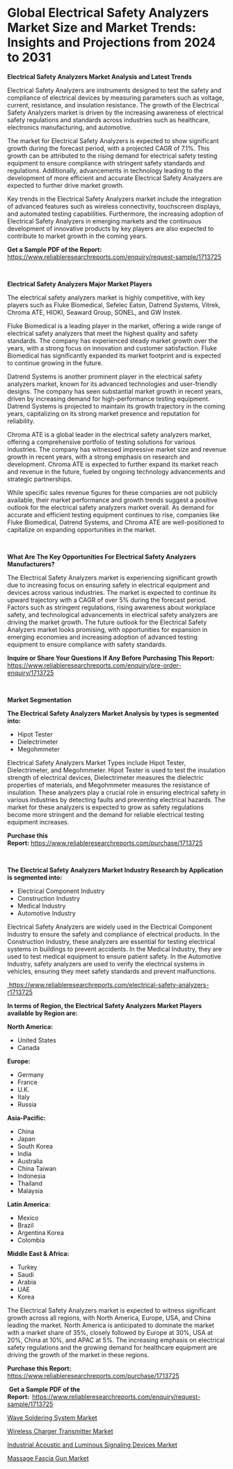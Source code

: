 <p><h1>Global Electrical Safety Analyzers Market Size and Market Trends: Insights and Projections from 2024 to 2031</h1></p><p><strong>Electrical Safety Analyzers Market Analysis and Latest Trends</strong></p>
<p><p>Electrical Safety Analyzers are instruments designed to test the safety and compliance of electrical devices by measuring parameters such as voltage, current, resistance, and insulation resistance. The growth of the Electrical Safety Analyzers market is driven by the increasing awareness of electrical safety regulations and standards across industries such as healthcare, electronics manufacturing, and automotive.</p><p>The market for Electrical Safety Analyzers is expected to show significant growth during the forecast period, with a projected CAGR of 7.1%. This growth can be attributed to the rising demand for electrical safety testing equipment to ensure compliance with stringent safety standards and regulations. Additionally, advancements in technology leading to the development of more efficient and accurate Electrical Safety Analyzers are expected to further drive market growth.</p><p>Key trends in the Electrical Safety Analyzers market include the integration of advanced features such as wireless connectivity, touchscreen displays, and automated testing capabilities. Furthermore, the increasing adoption of Electrical Safety Analyzers in emerging markets and the continuous development of innovative products by key players are also expected to contribute to market growth in the coming years.</p></p>
<p><strong>Get a Sample PDF of the Report:&nbsp;</strong> <a href="https://www.reliableresearchreports.com/enquiry/request-sample/1713725">https://www.reliableresearchreports.com/enquiry/request-sample/1713725</a></p>
<p>&nbsp;</p>
<p><strong>Electrical Safety Analyzers Major Market Players</strong></p>
<p><p>The electrical safety analyzers market is highly competitive, with key players such as Fluke Biomedical, Sefelec Eaton, Datrend Systems, Vitrek, Chroma ATE, HIOKI, Seaward Group, SONEL, and GW Instek. </p><p>Fluke Biomedical is a leading player in the market, offering a wide range of electrical safety analyzers that meet the highest quality and safety standards. The company has experienced steady market growth over the years, with a strong focus on innovation and customer satisfaction. Fluke Biomedical has significantly expanded its market footprint and is expected to continue growing in the future.</p><p>Datrend Systems is another prominent player in the electrical safety analyzers market, known for its advanced technologies and user-friendly designs. The company has seen substantial market growth in recent years, driven by increasing demand for high-performance testing equipment. Datrend Systems is projected to maintain its growth trajectory in the coming years, capitalizing on its strong market presence and reputation for reliability.</p><p>Chroma ATE is a global leader in the electrical safety analyzers market, offering a comprehensive portfolio of testing solutions for various industries. The company has witnessed impressive market size and revenue growth in recent years, with a strong emphasis on research and development. Chroma ATE is expected to further expand its market reach and revenue in the future, fueled by ongoing technology advancements and strategic partnerships.</p><p>While specific sales revenue figures for these companies are not publicly available, their market performance and growth trends suggest a positive outlook for the electrical safety analyzers market overall. As demand for accurate and efficient testing equipment continues to rise, companies like Fluke Biomedical, Datrend Systems, and Chroma ATE are well-positioned to capitalize on expanding opportunities in the market.</p></p>
<p>&nbsp;</p>
<p><strong>What Are The Key Opportunities For Electrical Safety Analyzers Manufacturers?</strong></p>
<p><p>The Electrical Safety Analyzers market is experiencing significant growth due to increasing focus on ensuring safety in electrical equipment and devices across various industries. The market is expected to continue its upward trajectory with a CAGR of over 5% during the forecast period. Factors such as stringent regulations, rising awareness about workplace safety, and technological advancements in electrical safety analyzers are driving the market growth. The future outlook for the Electrical Safety Analyzers market looks promising, with opportunities for expansion in emerging economies and increasing adoption of advanced testing equipment to ensure compliance with safety standards.</p></p>
<p><strong>Inquire or Share Your Questions If Any Before Purchasing This Report:</strong> <a href="https://www.reliableresearchreports.com/enquiry/pre-order-enquiry/1713725">https://www.reliableresearchreports.com/enquiry/pre-order-enquiry/1713725</a></p>
<p>&nbsp;</p>
<p><strong>Market Segmentation</strong></p>
<p><strong>The Electrical Safety Analyzers Market Analysis by types is segmented into:</strong></p>
<p><ul><li>Hipot Tester</li><li>Dielectrimeter</li><li>Megohmmeter</li></ul></p>
<p><p>Electrical Safety Analyzers Market Types include Hipot Tester, Dielectrimeter, and Megohmmeter. Hipot Tester is used to test the insulation strength of electrical devices, Dielectrimeter measures the dielectric properties of materials, and Megohmmeter measures the resistance of insulation. These analyzers play a crucial role in ensuring electrical safety in various industries by detecting faults and preventing electrical hazards. The market for these analyzers is expected to grow as safety regulations become more stringent and the demand for reliable electrical testing equipment increases.</p></p>
<p><strong>Purchase this Report:&nbsp;</strong><a href="https://www.reliableresearchreports.com/purchase/1713725">https://www.reliableresearchreports.com/purchase/1713725</a></p>
<p>&nbsp;</p>
<p><strong>The Electrical Safety Analyzers Market Industry Research by Application is segmented into:</strong></p>
<p><ul><li>Electrical Component Industry</li><li>Construction Industry</li><li>Medical Industry</li><li>Automotive Industry</li></ul></p>
<p><p>Electrical Safety Analyzers are widely used in the Electrical Component Industry to ensure the safety and compliance of electrical products. In the Construction Industry, these analyzers are essential for testing electrical systems in buildings to prevent accidents. In the Medical Industry, they are used to test medical equipment to ensure patient safety. In the Automotive Industry, safety analyzers are used to verify the electrical systems in vehicles, ensuring they meet safety standards and prevent malfunctions.</p></p>
<p><a href="https://www.reliableresearchreports.com/electrical-safety-analyzers-r1713725">&nbsp;https://www.reliableresearchreports.com/electrical-safety-analyzers-r1713725</a></p>
<p><strong>In terms of Region, the Electrical Safety Analyzers Market Players available by Region are:</strong></p>
<p>
    <p> <strong> North America: </strong>
        <ul>
            <li>United States</li>
            <li>Canada</li>
        </ul>
        </p> 
    <p> <strong> Europe: </strong>
        <ul>
            <li>Germany</li>
            <li>France</li>
            <li>U.K.</li>
            <li>Italy</li>
            <li>Russia</li>
        </ul>
        </p> 
    <p> <strong> Asia-Pacific: </strong>
        <ul>
            <li>China</li>
            <li>Japan</li>
            <li>South Korea</li>
            <li>India</li>
            <li>Australia</li>
            <li>China Taiwan</li>
            <li>Indonesia</li>
            <li>Thailand</li>
            <li>Malaysia</li>
        </ul>
        </p> 
    <p> <strong> Latin America: </strong>
        <ul>
            <li>Mexico</li>
            <li>Brazil</li>
            <li>Argentina Korea</li>
            <li>Colombia</li>
        </ul>
        </p> 
    <p> <strong> Middle East & Africa: </strong>
        <ul>
            <li>Turkey</li>
            <li>Saudi</li>
            <li>Arabia</li>
            <li>UAE</li>
            <li>Korea</li>
        </ul>
    </p>
    </p>
<p><p>The Electrical Safety Analyzers market is expected to witness significant growth across all regions, with North America, Europe, USA, and China leading the market. North America is anticipated to dominate the market with a market share of 35%, closely followed by Europe at 30%, USA at 20%, China at 10%, and APAC at 5%. The increasing emphasis on electrical safety regulations and the growing demand for healthcare equipment are driving the growth of the market in these regions.</p></p>
<p><strong>Purchase this Report: </strong><a href="https://www.reliableresearchreports.com/purchase/1713725">https://www.reliableresearchreports.com/purchase/1713725</a></p>
<p>&nbsp;<strong>Get a Sample PDF of the Report:&nbsp;&nbsp;</strong><a href="https://www.reliableresearchreports.com/enquiry/request-sample/1713725">https://www.reliableresearchreports.com/enquiry/request-sample/1713725</a></p>
<p><strong></strong></p>
<p><p><a href="https://view.publitas.com/reportprime-1/wave-soldering-system-market-share-evolution-and-market-growth-trends-2024-2031/">Wave Soldering System Market</a></p><p><a href="https://www.linkedin.com/pulse/wireless-charger-transmitter-market-insights-cagr-trends-ppnnc?trackingId=35x3BGqscvnX5yAKnYle%2FA%3D%3D">Wireless Charger Transmitter Market</a></p><p><a href="https://gamy-alyssum-396.notion.site/Industrial-Acoustic-and-Luminous-Signaling-Devices-Market-Size-and-Market-Trends-Complete-Industry--fb85f869134142448bb5d293c0f7def2">Industrial Acoustic and Luminous Signaling Devices Market</a></p><p><a href="https://www.linkedin.com/pulse/massage-fascia-gun-market-analysis-sze-forecasted-period-qh5vc?trackingId=YcOJnHhv43BqYzLHuK77Nw%3D%3D">Massage Fascia Gun Market</a></p></p>